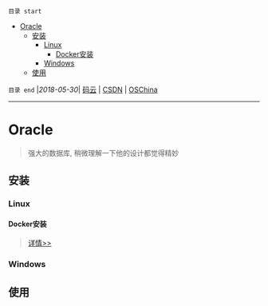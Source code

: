 `目录 start`
 
- [Oracle](#oracle)
    - [安装](#安装)
        - [Linux](#linux)
            - [Docker安装](#docker安装)
        - [Windows](#windows)
    - [使用](#使用)

`目录 end` |_2018-05-30_| [码云](https://gitee.com/kcp1104) | [CSDN](http://blog.csdn.net/kcp606) | [OSChina](https://my.oschina.net/kcp1104)
****************************************
# Oracle
> 强大的数据库, 稍微理解一下他的设计都觉得精妙

## 安装
### Linux

#### Docker安装
> [详情>>](/Linux/Container/DockerSoft.md#安装oracle)

### Windows

## 使用

